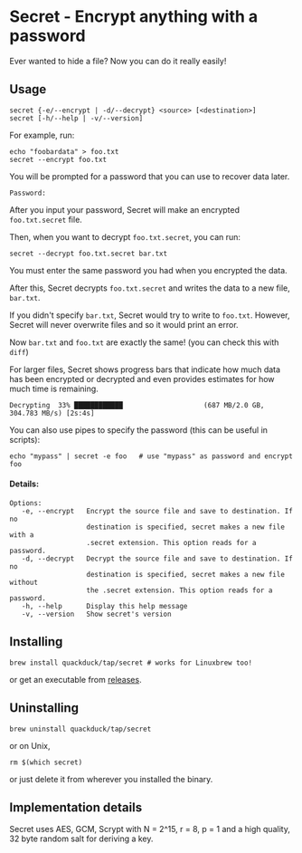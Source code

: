 # Secret - Encrypt anything with a password

Ever wanted to hide a file? Now you can do it really easily!

## Usage

```text
secret {-e/--encrypt | -d/--decrypt} <source> [<destination>]
secret [-h/--help | -v/--version]
```

For example, run:
```shell
echo "foobardata" > foo.txt
secret --encrypt foo.txt
```
You will be prompted for a password that you can use to recover data later.
```text
Password:
```

After you input your password, Secret will make an encrypted `foo.txt.secret` file.

Then, when you want to decrypt `foo.txt.secret`, you can run:
```shell
secret --decrypt foo.txt.secret bar.txt
```
You must enter the same password you had when you encrypted the data. 

After this, Secret decrypts `foo.txt.secret` and writes the data to a new file, `bar.txt`. 

If you didn't specify `bar.txt`, Secret would try to write to `foo.txt`. However, Secret will never overwrite files and so it would print an error.

Now `bar.txt` and `foo.txt` are exactly the same! (you can check this with `diff`)

For larger files, Secret shows progress bars that indicate how much data has been encrypted or decrypted and even provides estimates for how much time is remaining.
```text
Decrypting  33% ████████████                    (687 MB/2.0 GB, 304.783 MB/s) [2s:4s]
```

You can also use pipes to specify the password (this can be useful in scripts):

```shell
echo "mypass" | secret -e foo   # use "mypass" as password and encrypt foo
```

#### Details:
```text
Options:
   -e, --encrypt   Encrypt the source file and save to destination. If no
                   destination is specified, secret makes a new file with a
                   .secret extension. This option reads for a password.
   -d, --decrypt   Decrypt the source file and save to destination. If no
                   destination is specified, secret makes a new file without
                   the .secret extension. This option reads for a password.
   -h, --help      Display this help message
   -v, --version   Show secret's version
```

## Installing

```shell
brew install quackduck/tap/secret # works for Linuxbrew too!
```
or get an executable from [releases](https://github.com/quackduck/secret/releases).

## Uninstalling
```shell
brew uninstall quackduck/tap/secret
```
or on Unix,
```
rm $(which secret)
```
or just delete it from wherever you installed the binary.

## Implementation details

Secret uses AES, GCM, Scrypt with N = 2^15, r = 8, p = 1 and a high quality, 32 byte random salt for deriving a key.
